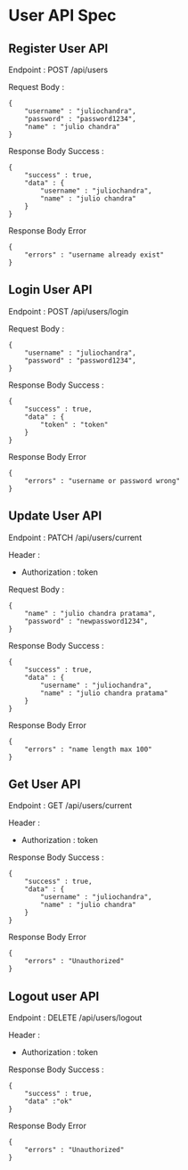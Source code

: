 # User API Spec

## Register User API

Endpoint : POST /api/users

Request Body :

    {
        "username" : "juliochandra",
        "password" : "password1234",
        "name" : "julio chandra"
    }

Response Body Success :

    {
        "success" : true,
        "data" : {
            "username" : "juliochandra",
            "name" : "julio chandra"
        }
    }

Response Body Error

    {
        "errors" : "username already exist"
    }

## Login User API

Endpoint : POST /api/users/login

Request Body :

    {
        "username" : "juliochandra",
        "password" : "password1234",
    }

Response Body Success :

    {
        "success" : true,
        "data" : {
            "token" : "token"
        }
    }

Response Body Error

    {
        "errors" : "username or password wrong"
    }

## Update User API

Endpoint : PATCH /api/users/current

Header :

- Authorization : token

Request Body :

    {
        "name" : "julio chandra pratama",
        "password" : "newpassword1234",
    }

Response Body Success :

    {
        "success" : true,
        "data" : {
            "username" : "juliochandra",
            "name" : "julio chandra pratama"
        }
    }

Response Body Error

    {
        "errors" : "name length max 100"
    }

## Get User API

Endpoint : GET /api/users/current

Header :

- Authorization : token

Response Body Success :

    {
        "success" : true,
        "data" : {
            "username" : "juliochandra",
            "name" : "julio chandra"
        }
    }

Response Body Error

    {
        "errors" : "Unauthorized"
    }

## Logout user API

Endpoint : DELETE /api/users/logout

Header :

- Authorization : token

Response Body Success :

    {
        "success" : true,
        "data" :"ok"
    }

Response Body Error

    {
        "errors" : "Unauthorized"
    }
